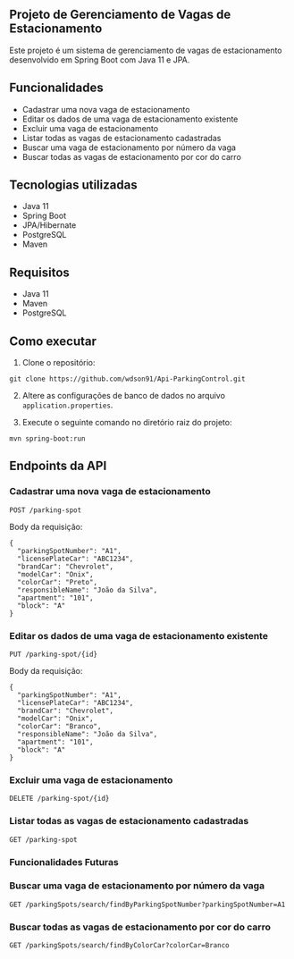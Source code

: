 ## Projeto de Gerenciamento de Vagas de Estacionamento

Este projeto é um sistema de gerenciamento de vagas de estacionamento desenvolvido em Spring Boot com Java 11 e JPA.

## Funcionalidades

- Cadastrar uma nova vaga de estacionamento
- Editar os dados de uma vaga de estacionamento existente
- Excluir uma vaga de estacionamento
- Listar todas as vagas de estacionamento cadastradas
- Buscar uma vaga de estacionamento por número da vaga
- Buscar todas as vagas de estacionamento por cor do carro

## Tecnologias utilizadas

- Java 11
- Spring Boot
- JPA/Hibernate
- PostgreSQL
- Maven

## Requisitos

- Java 11
- Maven
- PostgreSQL

## Como executar

1. Clone o repositório:

```
git clone https://github.com/wdson91/Api-ParkingControl.git
```

2. Altere as configurações de banco de dados no arquivo `application.properties`.

3. Execute o seguinte comando no diretório raiz do projeto:

```
mvn spring-boot:run
```

## Endpoints da API

### Cadastrar uma nova vaga de estacionamento

```
POST /parking-spot
```

Body da requisição:

```
{
  "parkingSpotNumber": "A1",
  "licensePlateCar": "ABC1234",
  "brandCar": "Chevrolet",
  "modelCar": "Onix",
  "colorCar": "Preto",
  "responsibleName": "João da Silva",
  "apartment": "101",
  "block": "A"
}
```

### Editar os dados de uma vaga de estacionamento existente

```
PUT /parking-spot/{id}
```

Body da requisição:

```
{
  "parkingSpotNumber": "A1",
  "licensePlateCar": "ABC1234",
  "brandCar": "Chevrolet",
  "modelCar": "Onix",
  "colorCar": "Branco",
  "responsibleName": "João da Silva",
  "apartment": "101",
  "block": "A"
}
```

### Excluir uma vaga de estacionamento

```
DELETE /parking-spot/{id}
```

### Listar todas as vagas de estacionamento cadastradas

```
GET /parking-spot
```
### Funcionalidades Futuras

### Buscar uma vaga de estacionamento por número da vaga

```
GET /parkingSpots/search/findByParkingSpotNumber?parkingSpotNumber=A1
```

### Buscar todas as vagas de estacionamento por cor do carro

```
GET /parkingSpots/search/findByColorCar?colorCar=Branco
```


